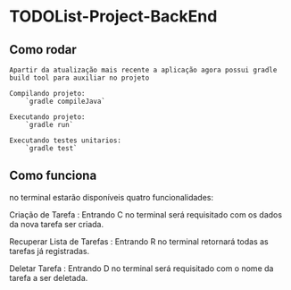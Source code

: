 # TODOList-Project-BackEnd

## Como rodar

    Apartir da atualização mais recente a aplicação agora possui gradle build tool para auxiliar no projeto

    Compilando projeto:
        `gradle compileJava`

    Executando projeto:
        `gradle run`

    Executando testes unitarios:
        `gradle test`

## Como funciona

no terminal estarão disponíveis quatro funcionalidades:

Criação de Tarefa
: Entrando C no terminal será requisitado com os dados da nova tarefa ser criada.

Recuperar Lista de Tarefas
: Entrando R no terminal retornará todas as tarefas já registradas.

Deletar Tarefa
: Entrando D no terminal será requisitado com o nome da tarefa a ser deletada.
